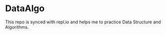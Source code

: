 # DataAlgo
This repo is synced with repl.io and helps me to practice Data Structure and Algorithms.
